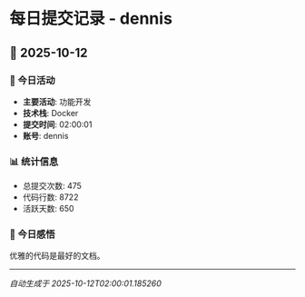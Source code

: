 # 每日提交记录 - dennis

## 📅 2025-10-12

### 🎯 今日活动
- **主要活动**: 功能开发
- **技术栈**: Docker
- **提交时间**: 02:00:01
- **账号**: dennis

### 📊 统计信息
- 总提交次数: 475
- 代码行数: 8722
- 活跃天数: 650

### 💭 今日感悟
优雅的代码是最好的文档。

---
*自动生成于 2025-10-12T02:00:01.185260*
